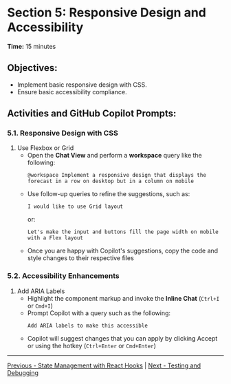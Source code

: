 # Section 5: Responsive Design and Accessibility

**Time:** 15 minutes


## Objectives:

*   Implement basic responsive design with CSS.
*   Ensure basic accessibility compliance.


## Activities and GitHub Copilot Prompts:


### 5.1. Responsive Design with CSS

1.  Use Flexbox or Grid
    *   Open the **Chat View** and perform a **workspace** query like the following:
        ```
        @workspace Implement a responsive design that displays the forecast in a row on desktop but in a column on mobile
        ```
    *   Use follow-up queries to refine the suggestions, such as:
        ```
        I would like to use Grid layout
        ```
        or:
        ```
        Let's make the input and buttons fill the page width on mobile with a Flex layout
        ```
    *   Once you are happy with Copilot's suggestions, copy the code and style changes to their respective files


### 5.2. Accessibility Enhancements

1.  Add ARIA Labels
    *   Highlight the component markup and invoke the **Inline Chat** (`Ctrl+I` or `Cmd+I`)
    *   Prompt Copilot with a query such as the following:
        ```
        Add ARIA labels to make this accessible
        ```
    *   Copilot will suggest changes that you can apply by clicking Accept or using the hotkey (`Ctrl+Enter` or `Cmd+Enter`)
        
---------------
[Previous - State Management with React Hooks](./04-state-management-with-react-hooks.md) | [Next - Testing and Debugging](./06-testing.md)